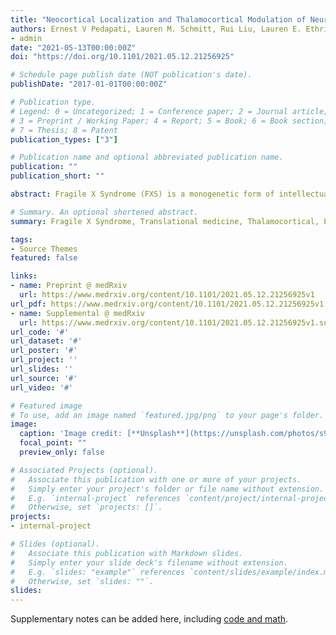 ```yaml
---
title: "Neocortical Localization and Thalamocortical Modulation of Neuronal Hyperexcitability in Fragile X Syndrome"
authors: Ernest V Pedapati, Lauren M. Schmitt, Rui Liu, Lauren E. Ethridge, Elizabeth Smith, John A Sweeney, Rebecca C. Shaffer, Kelli C. Dominick, Donald L. Gilbert, Steve W. Wu, Paul S. Horn, Devin Binder, Martine Lamy, Megan Axford, Makoto Miyakoshi, Craig A. Erickson
- admin
date: "2021-05-13T00:00:00Z"
doi: "https://doi.org/10.1101/2021.05.12.21256925"

# Schedule page publish date (NOT publication's date).
publishDate: "2017-01-01T00:00:00Z"

# Publication type.
# Legend: 0 = Uncategorized; 1 = Conference paper; 2 = Journal article;
# 3 = Preprint / Working Paper; 4 = Report; 5 = Book; 6 = Book section;
# 7 = Thesis; 8 = Patent
publication_types: ["3"]

# Publication name and optional abbreviated publication name.
publication: ""
publication_short: ""

abstract: Fragile X Syndrome (FXS) is a monogenetic form of intellectual disability and autism in which well-established knockout (KO) animal models point to neuronal hyperexcitability and abnormal gamma-frequency physiology as a basis for key illness features. Translating these findings into patients may identify tractable treatment targets. Using a minimum norm estimate of resting state electroencephalography data, we report novel findings in FXS including: 1) increases in gamma activity across functional networks, 2) pervasive changes of theta/alpha activity, indicative of disrupted thalamocortical modulation coupled with elevated gamma power, 3) stepwise moderation of these abnormalities based on female sex and genetic mosaicism, and 4) relationship of this physiology to intellectual disability and anxiety. Our observations extend findings in Fmr1-/- KO mice to patients with FXS and raise a key role for disrupted thalamocortical modulation in local hyperexcitability, a mechanism that has received limited preclinical attention, but has significant implications for understanding fundamental disease mechanisms.

# Summary. An optional shortened abstract.
summary: Fragile X Syndrome, Translational medicine, Thalamocortical, Electroencephalography, Gamma Oscillations, Neurodevelopmental Disorders

tags:
- Source Themes
featured: false

links:
- name: Preprint @ medRxiv
  url: https://www.medrxiv.org/content/10.1101/2021.05.12.21256925v1
url_pdf: https://www.medrxiv.org/content/10.1101/2021.05.12.21256925v1.full.pdf
- name: Supplemental @ medRxiv
  url: https://www.medrxiv.org/content/10.1101/2021.05.12.21256925v1.supplementary-material
url_code: '#'
url_dataset: '#'
url_poster: '#'
url_project: ''
url_slides: ''
url_source: '#'
url_video: '#'

# Featured image
# To use, add an image named `featured.jpg/png` to your page's folder. 
image:
  caption: 'Image credit: [**Unsplash**](https://unsplash.com/photos/s9CC2SKySJM)'
  focal_point: ""
  preview_only: false

# Associated Projects (optional).
#   Associate this publication with one or more of your projects.
#   Simply enter your project's folder or file name without extension.
#   E.g. `internal-project` references `content/project/internal-project/index.md`.
#   Otherwise, set `projects: []`.
projects:
- internal-project

# Slides (optional).
#   Associate this publication with Markdown slides.
#   Simply enter your slide deck's filename without extension.
#   E.g. `slides: "example"` references `content/slides/example/index.md`.
#   Otherwise, set `slides: ""`.
slides:
---
```


Supplementary notes can be added here, including [code and math](https://sourcethemes.com/academic/docs/writing-markdown-latex/).
